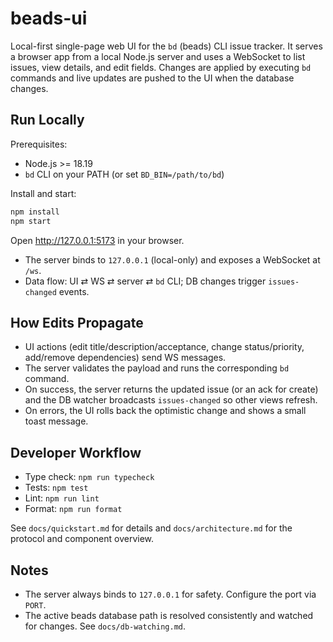 # beads-ui

Local-first single-page web UI for the `bd` (beads) CLI issue tracker. It serves a browser app from
a local Node.js server and uses a WebSocket to list issues, view details, and edit fields. Changes
are applied by executing `bd` commands and live updates are pushed to the UI when the database
changes.

## Run Locally

Prerequisites:

- Node.js >= 18.19
- `bd` CLI on your PATH (or set `BD_BIN=/path/to/bd`)

Install and start:

```sh
npm install
npm start
```

Open http://127.0.0.1:5173 in your browser.

- The server binds to `127.0.0.1` (local-only) and exposes a WebSocket at `/ws`.
- Data flow: UI ⇄ WS ⇄ server ⇄ `bd` CLI; DB changes trigger `issues-changed` events.

## How Edits Propagate

- UI actions (edit title/description/acceptance, change status/priority, add/remove dependencies)
  send WS messages.
- The server validates the payload and runs the corresponding `bd` command.
- On success, the server returns the updated issue (or an ack for create) and the DB watcher
  broadcasts `issues-changed` so other views refresh.
- On errors, the UI rolls back the optimistic change and shows a small toast message.

## Developer Workflow

- Type check: `npm run typecheck`
- Tests: `npm test`
- Lint: `npm run lint`
- Format: `npm run format`

See `docs/quickstart.md` for details and `docs/architecture.md` for the protocol and component
overview.

## Notes

- The server always binds to `127.0.0.1` for safety. Configure the port via `PORT`.
- The active beads database path is resolved consistently and watched for changes. See
  `docs/db-watching.md`.
